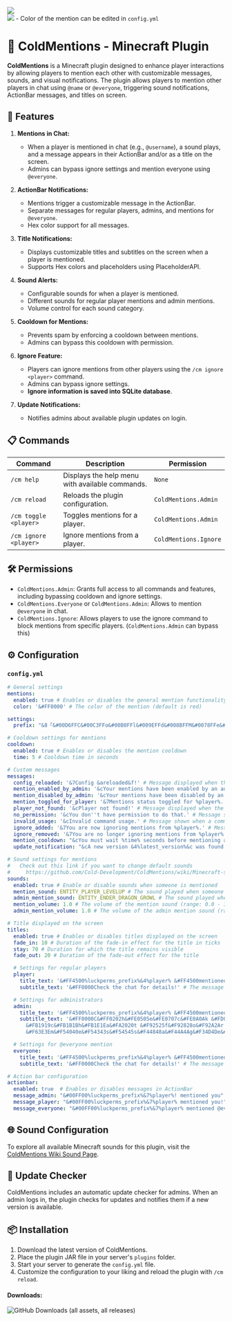 ![](https://imgur.com/BNnCdVa.gif)<br>
![](https://imgur.com/JQAE5V1.png) - Color of the mention can be edited in `config.yml`

# 🧊 ColdMentions - Minecraft Plugin

**ColdMentions** is a Minecraft plugin designed to enhance player interactions by allowing players to mention each other with customizable messages, sounds, and visual notifications. The plugin allows players to mention other players in chat using `@name` or `@everyone`, triggering sound notifications, ActionBar messages, and titles on screen.

## 🚀 Features

1. **Mentions in Chat:**  
   - When a player is mentioned in chat (e.g., `@username`), a sound plays, and a message appears in their ActionBar and/or as a title on the screen.
   - Admins can bypass ignore settings and mention everyone using `@everyone`.

2. **ActionBar Notifications:**  
   - Mentions trigger a customizable message in the ActionBar.
   - Separate messages for regular players, admins, and mentions for `@everyone`.
   - Hex color support for all messages.
   
3. **Title Notifications:**  
   - Displays customizable titles and subtitles on the screen when a player is mentioned.
   - Supports Hex colors and placeholders using PlaceholderAPI.
   
4. **Sound Alerts:**  
   - Configurable sounds for when a player is mentioned.
   - Different sounds for regular player mentions and admin mentions.
   - Volume control for each sound category.

5. **Cooldown for Mentions:**  
   - Prevents spam by enforcing a cooldown between mentions.
   - Admins can bypass this cooldown with permission.

6. **Ignore Feature:**  
   - Players can ignore mentions from other players using the `/cm ignore <player>` command.
   - Admins can bypass ignore settings.
   - **Ignore information is saved into SQLite database**.
   
7. **Update Notifications:**  
   - Notifies admins about available plugin updates on login.

## 📋 Commands

| Command | Description | Permission |
|---------|-------------|------------|
| `/cm help` | Displays the help menu with available commands. | `None` |
| `/cm reload` | Reloads the plugin configuration. | `ColdMentions.Admin` |
| `/cm toggle <player>` | Toggles mentions for a player. | `ColdMentions.Admin` |
| `/cm ignore <player>` | Ignore mentions from a player. | `ColdMentions.Ignore` |

## 🛠️ Permissions

- `ColdMentions.Admin`: Grants full access to all commands and features, including bypassing cooldown and ignore settings.
- `ColdMentions.Everyone` or `ColdMentions.Admin`: Allows to mention `@everyone` in chat.
- `ColdMentions.Ignore`: Allows players to use the ignore command to block mentions from specific players. (`ColdMentions.Admin` can bypass this)

## ⚙️ Configuration

### `config.yml`
```yaml
# General settings
mentions:
  enabled: true # Enables or disables the general mention functionality
  color: '&#FF0000' # The color of the mention (default is red)

settings:
  prefix: "&8「&#00D6FFC&#00C3FFo&#00B0FFl&#009EFFd&#008BFFM&#0078FFe&#0065FFn&#0052FFt&#003FFFi&#002DFFo&#001AFFn&#0007FFs&8」&7» " # The prefix that appears before each message in chat

# Cooldown settings for mentions
cooldown:
  enabled: true # Enables or disables the mention cooldown
  time: 5 # Cooldown time in seconds

# Custom messages
messages:
  config_reloaded: '&7Config &areloaded&f!' # Message displayed when the config is reloaded
  mention_enabled_by_admin: '&cYour mentions have been enabled by an admin.' # Message sent when mentions are enabled by an admin
  mention_disabled_by_admin: '&cYour mentions have been disabled by an admin.' # Message sent when mentions are disabled by an admin
  mention_toggled_for_player: '&7Mentions status toggled for %player%.' # Message sent when mention status is toggled for a player
  player_not_found: '&cPlayer not found!' # Message displayed when the specified player is not found
  no_permission: '&cYou don''t have permission to do that.' # Message shown when a player doesn't have the necessary permissions
  invalid_usage: '&cInvalid command usage.' # Message shown when a command is used incorrectly
  ignore_added: '&7You are now ignoring mentions from %player%.' # Message shown when a player starts ignoring mentions from another player
  ignore_removed: '&7You are no longer ignoring mentions from %player%.' # Message shown when a player stops ignoring mentions from another player
  mention_cooldown: "&cYou must wait %time% seconds before mentioning again." # Message displayed when the player tries to mention someone before the cooldown period has expired
  update_notification: "&cA new version &4%latest_version%&c was found &4(your version %current_version%)&7 &cUpdate here: %update_link%"

# Sound settings for mentions
#   Check out this link if you want to change default sounds
#     https://github.com/Cold-Development/ColdMentions/wiki/Minecraft-sounds-for-ColdMentions
sounds:
  enabled: true # Enable or disable sounds when someone is mentioned
  mention_sound: ENTITY_PLAYER_LEVELUP # The sound played when someone is mentioned
  admin_mention_sound: ENTITY_ENDER_DRAGON_GROWL # The sound played when an admin mentions someone
  mention_volume: 1.0 # The volume of the mention sound (range: 0.0 - 1.0)
  admin_mention_volume: 1.0 # The volume of the admin mention sound (range: 0.0 - 1.0)

# Title displayed on the screen
titles:
  enabled: true # Enables or disables titles displayed on the screen
  fade_in: 10 # Duration of the fade-in effect for the title in ticks
  stay: 70 # Duration for which the title remains visible
  fade_out: 20 # Duration of the fade-out effect for the title

  # Settings for regular players
  player:
    title_text: '&#FF4500%luckperms_prefix%&4%player% &#FF4500mentioned you!' # The message displayed as a title for players when mentioned
    subtitle_text: '&#FF0000Check the chat for details!' # The message displayed as a subtitle for players when mentioned

  # Settings for administrators
  admin:
    title_text: '&#FF4500%luckperms_prefix%&4%player% &#FF4500mentioned you!' # The message displayed as a title for admins when mentioned
    subtitle_text: '&#FF0000C&#FF0202h&#FE0505e&#FE0707c&#FE0A0Ak &#FD0F0Ft&#FC1111h&#FC1414e
      &#FB1919c&#FB1B1Bh&#FB1E1Ea&#FA2020t &#F92525f&#F92828o&#F92A2Ar &#F82F2Fa&#F83131d&#F73434m&#F73636i&#F63939n
      &#F63E3Em&#F54040e&#F54343s&#F54545s&#F44848a&#F44A4Ag&#F34D4De&#F34F4F!' # A more stylized message displayed as a subtitle for admins when mentioned

  # Settings for @everyone mention
  everyone:
    title_text: '&#FF4500%luckperms_prefix%&4%player% &#FF4500mentioned everyone!' # The message displayed as a title when an admin uses @everyone to mention all players
    subtitle_text: '&#FF0000Check the chat for details!' # The message displayed as a subtitle when an admin uses @everyone to mention all players

# Action bar configuration
actionbar:
  enabled: true  # Enables or disables messages in ActionBar
  message_admin: "&#00FF00%luckperms_prefix%&7%player%! mentioned you"
  message_player: "&#00FF00%luckperms_prefix%&7%player% mentioned you!"
  message_everyone: "&#00FF00%luckperms_prefix%&7%player% mentioned @everyone!"
```

## 🌐 Sound Configuration

To explore all available Minecraft sounds for this plugin, visit the [ColdMentions Wiki Sound Page](https://github.com/Cold-Development/ColdMentions/wiki/Minecraft-sounds-for-ColdMentions).

## 🔄 Update Checker

ColdMentions includes an automatic update checker for admins. When an admin logs in, the plugin checks for updates and notifies them if a new version is available.

## 📦 Installation

1. Download the latest version of ColdMentions.
2. Place the plugin JAR file in your server's `plugins` folder.
3. Start your server to generate the `config.yml` file.
4. Customize the configuration to your liking and reload the plugin with `/cm reload`.

#### Downloads:
![GitHub Downloads (all assets, all releases)](https://img.shields.io/github/downloads/Cold-Development/ColdMentions/total?color=green)
